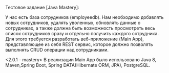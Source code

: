 Тестовое задание [Java Mastery]:

У нас есть база сотрудников (employeedb). Нам необходимо добавлять новых сотрудников, удалять уволенных, обновлять данные о сотрудниках, а также должна быть возможность просмотреть весь список сотрудников сразу и отдельно получить каждого сотрудника. Для этого требуется разработать веб-приложение (Main App), представляющее из себя REST сервис, которое должно позволять выполнять CRUD операции над сотрудниками.

<2.0.1 - mastery>
В реализации Main App было использовано Java 8, Maven,Spring Boot, Spring DATA(Hibernate ORM, JPA), PostgreSQL.
